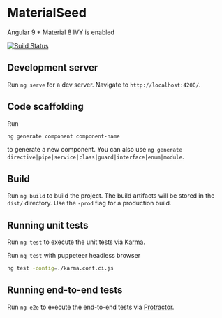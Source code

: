 # MaterialSeed
Angular 9 + Material 8
IVY is enabled

[![Build Status](https://travis-ci.org/liuy97/material-seed.svg?branch=master)](https://travis-ci.org/liuy97/material-seed)

## Development server

Run `ng serve` for a dev server. Navigate to `http://localhost:4200/`.

## Code scaffolding

Run 
```bash
ng generate component component-name
```
to generate a new component. You can also use `ng generate directive|pipe|service|class|guard|interface|enum|module`.

## Build

Run `ng build` to build the project. The build artifacts will be stored in the `dist/` directory. Use the `-prod` flag for a production build.

## Running unit tests

Run `ng test` to execute the unit tests via [Karma](https://karma-runner.github.io).

Run `ng test` with puppeteer headless browser
```bash
ng test -config=./karma.conf.ci.js
```

## Running end-to-end tests

Run `ng e2e` to execute the end-to-end tests via [Protractor](http://www.protractortest.org/).
